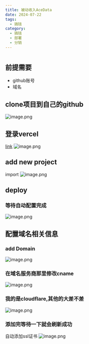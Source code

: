 ```yaml
---
title: 被动收入AceData
date: 2024-07-22
tags:
  - 搞钱
category:
  - 搞钱
  - 部署
  - 分销
---
```

# 
## 前提需要
 - github账号
 - 域名
## clone项目到自己的github
![image.png](https://doc.lideshan.top/media/202407/2024-07-22_105750_8432310.8045334129085335.png)
## 登录vercel
[link](https://vercel.com/)
![image.png](https://doc.lideshan.top/media/202407/2024-07-22_105816_9975570.822519574786805.png)
## add new project
import
![image.png](https://doc.lideshan.top/media/202407/2024-07-22_105902_5623710.7645491054045412.png)
## deploy
### 等待自动配置完成
![image.png](https://doc.lideshan.top/media/202407/2024-07-22_110439_6278420.036630638789010184.png)
## 配置域名相关信息
### add Domain
![image.png](https://doc.lideshan.top/media/202407/2024-07-22_110551_7583360.2957810147428134.png)
### 在域名服务商那里修改cname
![image.png](https://doc.lideshan.top/media/202407/2024-07-22_110952_9987820.6876452863403889.png)
### 我的是cloudflare,其他的大差不差
![image.png](https://doc.lideshan.top/media/202407/2024-07-22_111031_1904750.7143222218937457.png)
### 添加完等待一下就会刷新成功
自动添加ssl证书
![image.png](https://doc.lideshan.top/media/202407/2024-07-22_111119_3347880.9568853867503816.png)
